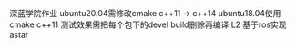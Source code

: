 深蓝学院作业
ubuntu20.04需修改cmake c++11 -> c++14
ubuntu18.04使用cmake c++11
测试效果需把每个包下的devel build删除再编译
L2 基于ros实现astar
